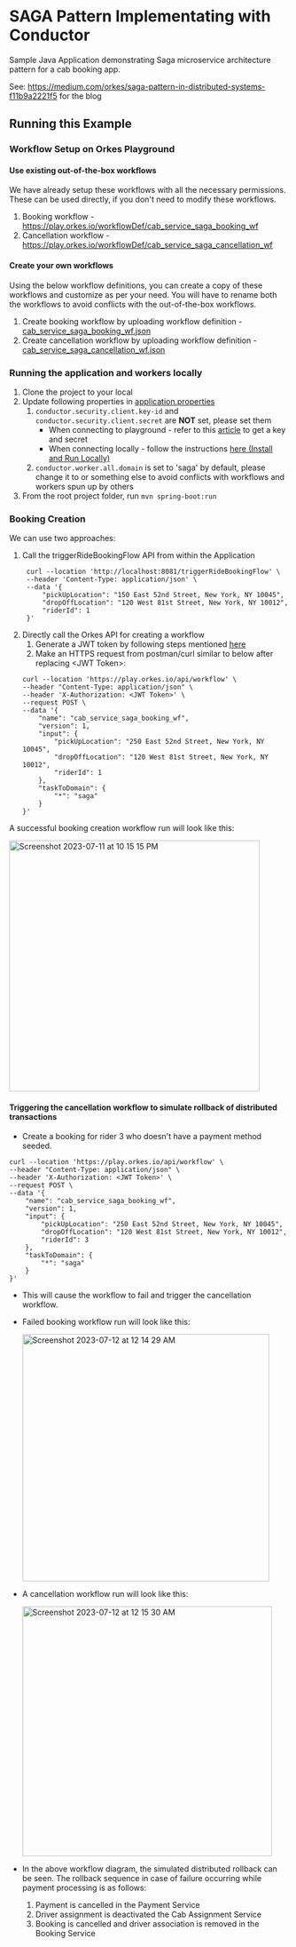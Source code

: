 # SAGA Pattern Implementating with Conductor
Sample Java Application demonstrating Saga microservice architecture pattern for a cab booking app.

See: https://medium.com/orkes/saga-pattern-in-distributed-systems-f11b9a2221f5 for the blog

## Running this Example

### Workflow Setup on Orkes Playground

#### Use existing out-of-the-box workflows
We have already setup these workflows with all the necessary permissions. These can be used directly, if you don't need to modify these workflows.
1. Booking workflow - https://play.orkes.io/workflowDef/cab_service_saga_booking_wf
2. Cancellation workflow - https://play.orkes.io/workflowDef/cab_service_saga_cancellation_wf

#### Create your own workflows
Using the below workflow definitions, you can create a copy of these workflows and customize as per your need. 
You will have to rename both the workflows to avoid conflicts with the out-of-the-box workflows.
1. Create booking workflow by uploading workflow definition - [cab_service_saga_booking_wf.json](src/main/resources/cab_service_saga_booking_wf.json)
2. Create cancellation workflow by uploading workflow definition - [cab_service_saga_cancellation_wf.json](src/main/resources/cab_service_saga_cancellation_wf.json)

### Running the application and workers locally

1. Clone the project to your local
2. Update following properties in [application.properties](src/main/resources/application.properties)   
   1. `conductor.security.client.key-id` and `conductor.security.client.secret` are **NOT** set, please set them
      * When connecting to playground - refer to this [article](https://orkes.io/content/how-to-videos/access-key-and-secret) to get a key and secret
      * When connecting locally - follow the instructions [here (Install and Run Locally)](https://orkes.io/content/get-orkes-conductor)
   2. `conductor.worker.all.domain` is set to 'saga' by default, please change it to <yourname> or something else to avoid conflicts with workflows and workers spun up by others
3. From the root project folder, run `mvn spring-boot:run`

### Booking Creation

We can use two approaches:
1. Call the triggerRideBookingFlow API from within the Application
   ```
    curl --location 'http://localhost:8081/triggerRideBookingFlow' \
    --header 'Content-Type: application/json' \
    --data '{
        "pickUpLocation": "150 East 52nd Street, New York, NY 10045",
        "dropOffLocation": "120 West 81st Street, New York, NY 10012",
        "riderId": 1
    }'
   ```
2. Directly call the Orkes API for creating a workflow
   1. Generate a JWT token by following steps mentioned [here](https://orkes.io/content/access-control-and-security/applications#generating-token)
   2. Make an HTTPS request from postman/curl similar to below after replacing \<JWT Token\>:
    ``` 
    curl --location 'https://play.orkes.io/api/workflow' \
    --header "Content-Type: application/json" \
    --header 'X-Authorization: <JWT Token>' \
    --request POST \
    --data '{
        "name": "cab_service_saga_booking_wf",
        "version": 1,
        "input": {
            "pickUpLocation": "250 East 52nd Street, New York, NY 10045",
            "dropOffLocation": "120 West 81st Street, New York, NY 10012",
            "riderId": 1
        },
        "taskToDomain": {
            "*": "saga"
        }
    }'
    ```
   
A successful booking creation workflow run will look like this:

<img width="452" alt="Screenshot 2023-07-11 at 10 15 15 PM" src="https://github.com/conductor-sdk/conductor-examples-saga-pattern/assets/127052609/4db84807-25c2-42e3-83bd-e15340d19a79">

#### Triggering the cancellation workflow to simulate rollback of distributed transactions

* Create a booking for rider 3 who doesn't have a payment method seeded.
``` 
curl --location 'https://play.orkes.io/api/workflow' \
--header "Content-Type: application/json" \
--header 'X-Authorization: <JWT Token>' \
--request POST \
--data '{
    "name": "cab_service_saga_booking_wf",
    "version": 1,
    "input": {
        "pickUpLocation": "250 East 52nd Street, New York, NY 10045",
        "dropOffLocation": "120 West 81st Street, New York, NY 10012",
        "riderId": 3
    },
    "taskToDomain": {
        "*": "saga"
    }
}'
```

* This will cause the workflow to fail and trigger the cancellation workflow.
* Failed booking workflow run will look like this:

    <img width="445" alt="Screenshot 2023-07-12 at 12 14 29 AM" src="https://github.com/conductor-sdk/conductor-examples-saga-pattern/assets/127052609/06c6ec04-1784-4916-ba63-0c03e5af43bc">


* A cancellation workflow run will look like this:

    <img width="450" alt="Screenshot 2023-07-12 at 12 15 30 AM" src="https://github.com/conductor-sdk/conductor-examples-saga-pattern/assets/127052609/37406ad6-f3e8-426d-898e-fe42768fc6d6">

* In the above workflow diagram, the simulated distributed rollback can be seen. The rollback sequence in case of failure occurring while payment processing is as follows:
  1. Payment is cancelled in the Payment Service
  2. Driver assignment is deactivated the Cab Assignment Service
  3. Booking is cancelled and driver association is removed in the Booking Service
